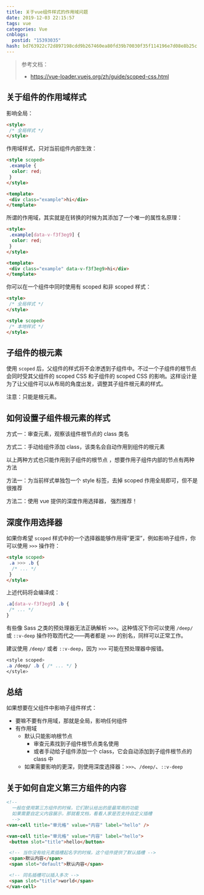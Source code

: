 ```yaml
---
title: 关于vue组件样式的作用域问题
date: 2019-12-03 22:15:57
tags: vue
categories: Vue
cnblogs:
  postid: "15393035"
hash: bd763922c72d897198cdd9b267460ea80fd39b70030f35f114196e7d08e8b25c
---
```


> 参考文档：
>
> - <https://vue-loader.vuejs.org/zh/guide/scoped-css.html>

## 关于组件的作用域样式

影响全局：

```html
<style>
 /* 全局样式 */
</style>
```

作用域样式，只对当前组件内部生效：

```html
<style scoped>
 .example {
  color: red;
 }
</style>

<template>
 <div class="example">hi</div>
</template>
```

所谓的作用域，其实就是在转换的时候为其添加了一个唯一的属性名原理：

```html
<style>
 .example[data-v-f3f3eg9] {
  color: red;
 }
</style>

<template>
 <div class="example" data-v-f3f3eg9>hi</div>
</template>
```

你可以在一个组件中同时使用有 scoped 和非 scoped 样式：

```html
<style>
 /* 全局样式 */
</style>

<style scoped>
 /* 本地样式 */
</style>
```

## 子组件的根元素

使用 `scoped` 后，父组件的样式将不会渗透到子组件中。不过一个子组件的根节点会同时受其父组件的 scoped CSS 和子组件的 scoped CSS 的影响。这样设计是为了让父组件可以从布局的角度出发，调整其子组件根元素的样式。

注意：只能是根元素。

## 如何设置子组件根元素的样式

方式一：审查元素，观察该组件根节点的 class 类名

方式二：手动给组件添加 class，该类名会自动作用到组件的根元素

以上两种方式也只能作用到子组件的根节点 ，想要作用子组件内部的节点有两种方法

方法一：为当前样式单独包一个 style 标签，去掉 scoped 作用全局即可，但不是很推荐

方法二：使用 vue 提供的深度作用选择器， 强烈推荐！

## 深度作用选择器

如果你希望 `scoped` 样式中的一个选择器能够作用得“更深”，例如影响子组件，你可以使用 `>>>` 操作符：

```html
<style scoped>
 .a >>> .b {
  /* ... */
 }
</style>
```

上述代码将会编译成：

```css
.a[data-v-f3f3eg9] .b {
 /* ... */
}
```

有些像 Sass 之类的预处理器无法正确解析 `>>>`。这种情况下你可以使用 `/deep/` 或 `::v-deep` 操作符取而代之——两者都是 `>>>` 的别名，同样可以正常工作。

建议使用 `/deep/` 或者 `::v-deep`，因为 `>>>` 可能在预处理器中报错。

```css
<style scoped>
.a /deep/ .b { /* ... */ }
</style>
```

## 总结

如果想要在父组件中影响子组件样式：

- 要嘛不要有作用域，那就是全局，影响任何组件
- 有作用域
  - 默认只能影响根节点
    - 审查元素找到子组件根节点类名使用
    - 或者手动给子组件添加一个 class，它会自动添加到子组件根节点的 class 中
  - 如果需要影响的更深，则使用深度选择器：`>>>`、`/deep/`、`::v-deep`

## 关于如何自定义第三方组件的内容

```html
<!--
  一般在使用第三方组件的时候，它们默认给出的是最常用的功能
  如果需要自定义内容展示，那就看文档，看看人家是否支持自定义插槽
  -->
<van-cell title="单元格" value="内容" label="hello" />

<van-cell title="单元格" value="内容" label="hello">
 <button slot="title">hello</button>

 <!-- 当你没有给元素插槽起名字的时候，这个组件提供了默认插槽 -->
 <span>默认内容</span>
 <span slot="default">默认内容</span>

 <!-- 同名插槽可以插入多次 -->
 <span slot="title">world</span>
</van-cell>
```
